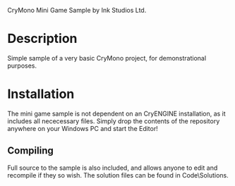 CryMono Mini Game Sample
	by Ink Studios Ltd.

# Description
Simple sample of a very basic CryMono project, for demonstrational purposes.

# Installation
The mini game sample is not dependent on an CryENGINE installation, as it includes all nececessary files. Simply drop the contents of the repository anywhere on your Windows PC and start the Editor!

## Compiling
Full source to the sample is also included, and allows anyone to edit and recompile if they so wish. The solution files can be found in Code\Solutions.